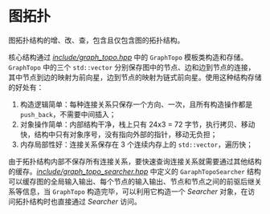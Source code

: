 ﻿# 图拓扑

图拓扑结构的增、改、查，包含且仅包含图的拓扑结构。

核心结构通过 [*include/graph_topo.hpp*](include/graph_topo.hpp) 中的 `GraphTopo` 模板类构造和存储。`GraphTopo` 中的三个 `std::vector` 分别保存图中的节点、边和边到节点的连接，其中节点到边的映射为前向星，边到节点的映射为链式前向星。使用这种结构存储的好处有：

1. 构造逻辑简单：每种连接关系只保存一个方向、一次，且所有构造操作都是 `push_back`，不需要中间插入；
2. 对象操作简单：内部结构干净，栈上只有 24x3 = 72 字节，执行拷贝、移动快，结构中只有对象序号，没有指向外部的指针，移动无负担；
3. 内存局部性好：连接关系保存在 3 个连续内存上的 `std::vector`，遍历快；

由于拓扑结构内部不保存所有连接关系，要快速查询连接关系就需要通过其他结构的缓存。[*include/graph_topo_searcher.hpp*](include/graph_topo_searcher.hpp) 中定义的 `GaraphTopoSearcher` 结构可以缓存图的全局输入输出、每个节点的输入输出、节点和节点之间的前驱后继关系等信息，当 `GraphTopo` 构造完毕，可以利用它构造一个 *Searcher* 对象，在访问拓扑结构时也直接通过 *Searcher* 访问。
